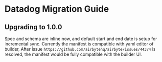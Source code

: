 # Datadog Migration Guide

## Upgrading to 1.0.0

Spec and schema are inline now, and default start and end date is setup for incremental sync.
Currently the manifest is compatible with yaml editor of builder, After issue `https://github.com/airbytehq/airbyte/issues/44374` is resolved, the manifest would be fully compatible with the builder UI.
